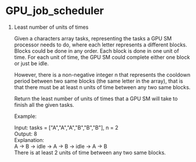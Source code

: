 # GPU_job_scheduler


1. Least number of units of times


    Given a characters array tasks, representing the tasks a GPU SM processor needs to do, where each letter represents a different blocks. Blocks could be done in any order. Each block is done in one unit of time. For each unit of time, the GPU SM could complete either one block or just be idle.
    
    However, there is a non-negative integer n that represents the cooldown period between two same blocks (the same letter in the array), that is that there must be at least n units of time between any two same blocks.
    
    Return the least number of units of times that a GPU SM will take to finish all the given tasks.

    Example:
   
    Input: tasks = ["A","A","A","B","B","B"], n = 2  
    Output: 8  
    Explanation:  
    A -> B -> idle -> A -> B -> idle -> A -> B  
    There is at least 2 units of time between any two same blocks.
